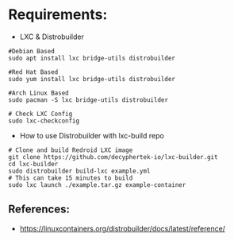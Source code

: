 Requirements:
=============
* LXC & Distrobuilder
```
#Debian Based
sudo apt install lxc bridge-utils distrobuilder

#Red Hat Based
sudo yum install lxc bridge-utils distrobuilder

#Arch Linux Based
sudo pacman -S lxc bridge-utils distrobuilder

# Check LXC Config
sudo lxc-checkconfig
```
* How to use Distrobuilder with lxc-build repo
```
# Clone and build Redroid LXC image
git clone https://github.com/decyphertek-io/lxc-builder.git
cd lxc-builder
sudo distrobuilder build-lxc example.yml
# This can take 15 minutes to build
sudo lxc launch ./example.tar.gz example-container
```

References:
-----------
* https://linuxcontainers.org/distrobuilder/docs/latest/reference/